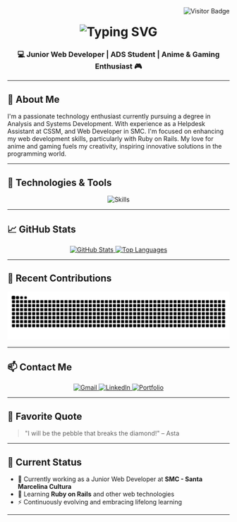 <!-- Visitor Badge -->
<img align="right" src="https://visitor-badge.laobi.icu/badge?page_id=pedroowb.pedroowb" alt="Visitor Badge" />

<!-- Animated Header -->
<h1 align="center">
  <img src="https://readme-typing-svg.herokuapp.com/?font=Righteous&size=35&center=true&vCenter=true&width=600&height=70&duration=4000&lines=May+the+Force+Be+With+You!;Rails+Jedi&color=FF0000" alt="Typing SVG" />
</h1>

<h3 align="center">💻 Junior Web Developer | ADS Student | Anime & Gaming Enthusiast 🎮</h3>

---

## 🧠 About Me

I'm a passionate technology enthusiast currently pursuing a degree in Analysis and Systems Development. With experience as a Helpdesk Assistant at CSSM, and Web Developer in SMC. I'm focused on enhancing my web development skills, particularly with Ruby on Rails. My love for anime and gaming fuels my creativity, inspiring innovative solutions in the programming world.

---

## 🚀 Technologies & Tools

<div align="center">
  <img src="https://skillicons.dev/icons?i=html,css,javascript,ruby,rails,python,java,git,github,vscode,figma,notion" alt="Skills" />
</div>

---

## 📈 GitHub Stats

<div align="center">
  <a href="https://github.com/pedroowb">
    <img height="180em" src="https://github-readme-stats.vercel.app/api?username=pedroowb&show_icons=true&theme=dark&include_all_commits=true&count_private=true" alt="GitHub Stats" />
    <img height="180em" src="https://github-readme-stats.vercel.app/api/top-langs/?username=pedroowb&layout=compact&langs_count=7&theme=dark" alt="Top Languages" />
  </a>
</div>

---

## 🐍 Recent Contributions

<div align="center">
  <img src="https://raw.githubusercontent.com/pedroowb/pedroowb/output/github-contribution-grid-snake.svg" alt="Snake animation" />
</div>

---

## 📫 Contact Me

<div align="center">
  <a href="mailto:phsilvasantos7@gmail.com" target="_blank">
    <img src="https://img.shields.io/badge/Gmail-333333?style=for-the-badge&logo=gmail&logoColor=red" alt="Gmail" />
  </a>
  <a href="https://www.linkedin.com/in/pedro-henrique-899151271/" target="_blank">
    <img src="https://img.shields.io/badge/LinkedIn-0077B5?style=for-the-badge&logo=linkedin&logoColor=white" alt="LinkedIn" />
  </a>
  <a href="https://codewithpedro.netlify.app" target="_blank">
    <img src="https://img.shields.io/badge/Portfolio-FF5722?style=for-the-badge&logo=todoist&logoColor=white" alt="Portfolio" />
  </a>
</div>

---

## 📝 Favorite Quote

> "I will be the pebble that breaks the diamond!" – Asta

---

## 📌 Current Status

- 🔭 Currently working as a Junior Web Developer at **SMC - Santa Marcelina Cultura**
- 🌱 Learning **Ruby on Rails** and other web technologies
- ⚡ Continuously evolving and embracing lifelong learning

---

